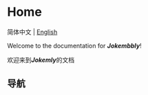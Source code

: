 # Home

简体中文 | [English](./Home.en.md)

Welcome to the documentation for ***Jokembbly***!

欢迎来到***Jokemly***的文档

## 导航
